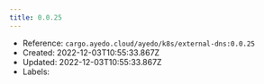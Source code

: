 ```yaml
---
title: 0.0.25
---
```



- Reference: `cargo.ayedo.cloud/ayedo/k8s/external-dns:0.0.25`
- Created: 2022-12-03T10:55:33.867Z
- Updated: 2022-12-03T10:55:33.867Z
- Labels:


